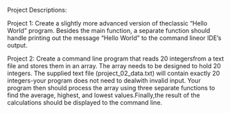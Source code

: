 Project Descriptions:

Project 1:
Create a slightly more advanced version of theclassic “Hello World” program. Besides the main function, a separate function should handle printing out the message “Hello World” to the command lineor IDE’s output.

Project 2:
Create a command line program that reads 20 integersfrom a text file and stores them in an array. The array needs to be designed to hold 20 integers. The supplied text file (project_02_data.txt) will contain exactly 20 integers-your program does not need to dealwith invalid input. Your program then should process the array using three separate functions to find the average, highest, and lowest values.Finally,the result of the calculations should be displayed to the command line.
